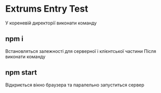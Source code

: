 # Extrums Entry Test

У кореневій директорії виконати команду 

## npm i

Встановляться залежності для серверної і клієнтської частини
Після виконати команду 

## npm start 

Відкриється вікно браузера та паралельно запуститься сервер

